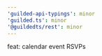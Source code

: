 ```yaml
---
'guilded-api-typings': minor
'guilded.ts': minor
'@guildedts/rest': minor
---
```


feat: calendar event RSVPs

